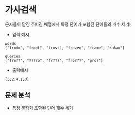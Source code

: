 # 가사검색

문자들이 담긴 주어진 배열에서 특정 단어가 포함된 단어들의 개수 세기!

* 입력 예시
~~~
words
["frodo", "front", "frost", "frozen", "frame", "kakao"]

queries
["fro??", "????o", "fr???", "fro???", "pro?"]
~~~

* 출력예시
~~~
[3,2,4,1,0]
~~~

## 문제 분석
* 특정 문자가 포함된 단어 개수 세기


